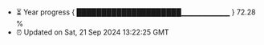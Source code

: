 - ⏳ Year progress { █████████████████████▁▁▁▁▁▁▁▁▁ } 72.28 %
- ⏰ Updated on Sat, 21 Sep 2024 13:22:25 GMT

